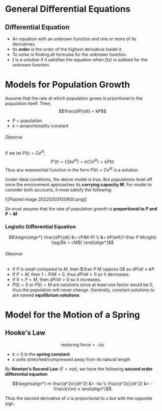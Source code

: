 # General Differential Equations
## Differential Equation
- An equation with an unknown function and one or more of its derivatives. 
- Its **order** is the order of the highest derivative inside it.
- To *solve* is finding all formulas for the unknown function.
- $f$ is a *solution* if it satisfies the equation when $f(x)$ is subbed for the unknown function.

# Models for Population Growth
Assume that the rate at which population grows is prportional to the population itself. Then,
$$\frac{dP}{dt} = kP$$
- $P$ = population
- $k$ = proportionality constant

###### Observe
If we let $P(t) = Ce^{kt}$,
$$P'(t) = C(ke^{kt}) = k(Ce^{kt}) = kP(t)$$
Thus any exponential function in the form $P(t) = Ce^{kt}$ is a solution.

Under ideal conditions, the above model is true. But populations level off once the environment approaches its **carrying capacity $M$**. For model to consider both accounts, it must satisfy the following:

![[Pasted image 20220303150600.png]]

So must assume that the rate of population growth is **proportional to $P$ and $P-M$**

### Logistic Differential Equation
$$\begin{align*}
	\frac{dP}{dt} &= cP(M-P) \\
	&= kP\left(1-\frac P M\right) \tag{$k = cM$}
\end{align*}$$

###### Observe
- If $P$ is small compared to $M$, then $\frac P M \approx 0$ so $dP/dt \approx kP$. 
- If $P>M$, then $1-P/M < 0$, thus $dP/dt<0$ so it decreases.
- If $0 < P < M$, then $dP/dt > 0$ so it increases.
- $P(t) = 0$ or $P(t) = M$ are solutions since at least one factor would be 0, thus the population will never change. Generally, constant solutions to are named **equilibrium solutions**.

# Model for the Motion of a Spring
## Hooke's Law
$$\text{restoring force} = -kx$$
- $k>0$ is the **spring constant**.
- $x$ units stretched/compressed away from its natural length

By **Newton's Second Law** ($F=ma$), we have the following **second order differential equation**

$$\begin{align*}
	m \frac{d^2x}{dt^2} &= -kx \\
	\frac{d^2x}{dt^2} &= -\frac{k}{m} x
\end{align*}$$

Thus the second derivative of $x$ is proportional to $x$ but with the opposite sign.